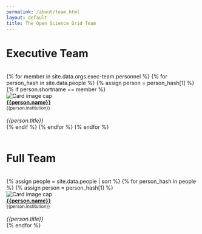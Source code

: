 ```yaml
---
permalink: /about/team.html
layout: default
title: The Open Science Grid Team
---
```


<div class="container-fluid">
  <h1>Executive Team</h1><br>
  <div class="row">
  {% for member in site.data.orgs.exec-team.personnel %}
     {% for person_hash in site.data.people %}
       {% assign person = person_hash[1] %}
       {% if person.shortname == member %}
         <div class="card" style="width: 12rem;">
           <img class="card-img-top" src="{{person.photo}}" alt="Card image cap">
           <div class="card-body d-flex flex-column">
           <div class="card-text">
           <b><a href="{{person.website}}">{{person.name}}</a></b><br>
           <small>{{person.institution}}</small><br><br>
           </div>
           <div class="card-text mt-auto"><i>{{person.title}}</i><br></div>
           </div>
         </div>
       {% endif %}
     {% endfor %}
  {% endfor %}
  </div>
  <br>
</div>

<h1>Full Team</h1><br>

<div class="container-fluid">
<div class="row">
  {% assign people = site.data.people | sort %}
  {% for person_hash in people %}
     {% assign person = person_hash[1] %}
     <div class="card" style="width: 12rem;">
       <img class="card-img-top" src="{{person.photo}}" alt="Card image cap">
       <div class="card-body d-flex flex-column">
         <div class="card-text">
           <b><a href="{{person.website}}">{{person.name}}</a></b><br>
           <small>{{person.institution}}</small><br><br>
         </div>
         <div class="card-text mt-auto"><i>{{person.title}}</i><br></div>
       </div>
     </div>
  {% endfor %}
  <br>
</div>
</div>

